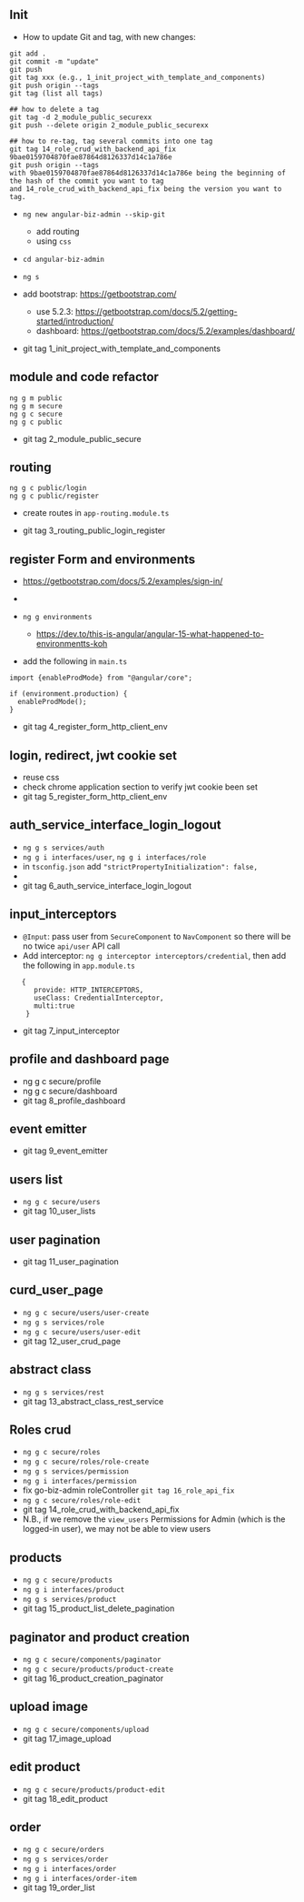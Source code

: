 ## Init

- How to update Git and tag, with new changes:

```
git add .
git commit -m "update"
git push
git tag xxx (e.g., 1_init_project_with_template_and_components)
git push origin --tags
git tag (list all tags)

## how to delete a tag
git tag -d 2_module_public_securexx
git push --delete origin 2_module_public_securexx

## how to re-tag, tag several commits into one tag
git tag 14_role_crud_with_backend_api_fix 9bae0159704870fae87864d8126337d14c1a786e
git push origin --tags
with 9bae0159704870fae87864d8126337d14c1a786e being the beginning of the hash of the commit you want to tag 
and 14_role_crud_with_backend_api_fix being the version you want to tag.
```

- `ng new angular-biz-admin --skip-git`
  - add routing
  - using `css`
- `cd angular-biz-admin`
- `ng s`


- add bootstrap: https://getbootstrap.com/
  - use 5.2.3: https://getbootstrap.com/docs/5.2/getting-started/introduction/
  - dashboard: https://getbootstrap.com/docs/5.2/examples/dashboard/

- git tag 1_init_project_with_template_and_components

## module and code refactor

```
ng g m public
ng g m secure
ng g c secure
ng g c public
```
- git tag 2_module_public_secure


## routing

```
ng g c public/login
ng g c public/register
```
- create routes in `app-routing.module.ts`

- git tag 3_routing_public_login_register


## register Form and environments
- https://getbootstrap.com/docs/5.2/examples/sign-in/
- 
- `ng g environments`
  - https://dev.to/this-is-angular/angular-15-what-happened-to-environmentts-koh

- add the following in `main.ts`
```
import {enableProdMode} from "@angular/core";

if (environment.production) {
  enableProdMode();
}
```
- git tag 4_register_form_http_client_env

## login, redirect, jwt cookie set

- reuse css
- check chrome application section to verify jwt cookie been set
- git tag 5_register_form_http_client_env


## auth_service_interface_login_logout

- `ng g s services/auth`
- `ng g i interfaces/user`, `ng g i interfaces/role`
- in `tsconfig.json` add `"strictPropertyInitialization": false,`
- 
- git tag 6_auth_service_interface_login_logout

## input_interceptors
- `@Input`: pass user from `SecureComponent` to `NavComponent` so there will be no twice `api/user` API call
- Add interceptor: `ng g interceptor interceptors/credential`, then add the following in `app.module.ts`

```
   {
      provide: HTTP_INTERCEPTORS,
      useClass: CredentialInterceptor,
      multi:true
    }
```

- git tag 7_input_interceptor

## profile and dashboard page
- ng g c secure/profile
- ng g c secure/dashboard
- git tag 8_profile_dashboard


## event emitter

- git tag 9_event_emitter

## users list
- `ng g c secure/users`
- git tag 10_user_lists

## user pagination
- git tag 11_user_pagination

## curd_user_page
- `ng g c secure/users/user-create`
- `ng g s services/role`
- `ng g c secure/users/user-edit`
- git tag 12_user_crud_page

## abstract class
- `ng g s services/rest`
- git tag 13_abstract_class_rest_service


## Roles crud
- `ng g c secure/roles`
- `ng g c secure/roles/role-create`
- `ng g s services/permission`
- `ng g i interfaces/permission`
- fix go-biz-admin roleController `git tag 16_role_api_fix`
- `ng g c secure/roles/role-edit`
- git tag 14_role_crud_with_backend_api_fix
- N.B., if we remove the `view_users` Permissions for Admin (which is the logged-in user), we may not be able to view users


## products
- `ng g c secure/products`
- `ng g i interfaces/product`
- `ng g s services/product`
- git tag 15_product_list_delete_pagination

## paginator and product creation
- `ng g c secure/components/paginator`
- `ng g c secure/products/product-create`
- git tag 16_product_creation_paginator


## upload image
- `ng g c secure/components/upload`
- git tag 17_image_upload


## edit product
- `ng g c secure/products/product-edit`
- git tag 18_edit_product

## order
- `ng g c secure/orders`
- `ng g s services/order`
- `ng g i interfaces/order`
- `ng g i interfaces/order-item`
- git tag 19_order_list
